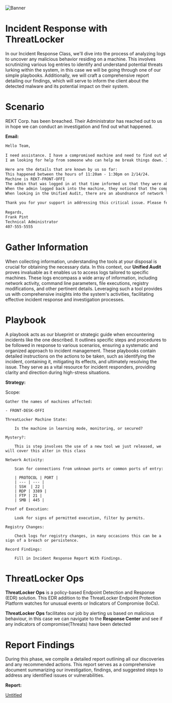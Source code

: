 ![Banner](https://www.notion.so/image/https%3A%2F%2Fprod-files-secure.s3.us-west-2.amazonaws.com%2F95fa80c9-fc09-41c7-a313-856f4155a90a%2F5a1947a3-a09e-4c51-94a1-8b6fffcf0521%2Fcomputer_fire_blog_extinguisher-01.png?table=block&id=d048762c-1984-419d-8fcd-a60cc03e9392&spaceId=95fa80c9-fc09-41c7-a313-856f4155a90a&width=2000&userId=c51186de-849a-4003-b8ae-be16e8b5d545&cache=v2)
# Incident Response with ThreatLocker

In our Incident Response Class, we'll dive into the process of analyzing logs to uncover any malicious behavior residing on a machine. This involves scrutinizing various log entries to identify and understand potential threats lurking within the system, in this case we will be going through one of our simple playbooks. Additionally, we will craft a comprehensive report detailing our findings, which will serve to inform the client about the detected malware and its potential impact on their system.

# Scenario

REKT Corp. has been breached. Their Administrator has reached out to us in hope we can conduct an investigation and find out what happened.

**Email:**

```markdown
Hello Team,
 
I need assistance. I have a compromised machine and need to find out what happened. These Unified Audit Logs are not making any sense to me.
I am looking for help from someone who can help me break things down. I also need to know what ThreatLocker can do for mitigation.
 
Here are the details that are known by us so far:
This happened between the hours of 11:20am - 1:30pm on 2/14/24.
Machine is REKT-FRONT-OFFI
The admin that was logged in at that time informed us that they were abruptly logged out during their session and didn't know why.
When the admin logged back into the machine, they noticed that the computer's performance was significantly slower than usual.
When looking in the Unified Audit, there are an abundnance of network logs that I need to make sense of.
 
Thank you for your support in addressing this critical issue. Please feel free to reach back out and give me a call at your earliest availability.
 
Regards,
Frank Pint
Technical Administrator
407-555-5555
```

# Gather Information

When collecting information, understanding the tools at your disposal is crucial for obtaining the necessary data. In this context, our **Unified Audit** proves invaluable as it enables us to access logs tailored to specific machines. These logs encompass a wide array of information, including network activity, command line parameters, file executions, registry modifications, and other pertinent details. Leveraging such a tool provides us with comprehensive insights into the system's activities, facilitating effective incident response and investigation processes.

# Playbook

A playbook acts as our blueprint or strategic guide when encountering incidents like the one described. It outlines specific steps and procedures to be followed in response to various scenarios, ensuring a systematic and organized approach to incident management. These playbooks contain detailed instructions on the actions to be taken, such as identifying the incident, containing it, mitigating its effects, and ultimately resolving the issue. They serve as a vital resource for incident responders, providing clarity and direction during high-stress situations.

**Strategy:** 

Scope:

    Gather the names of machines affected:

    - FRONT-DESK-OFFI

    ThreatLocker Machine State:

        Is the machine in learning mode, monitoring, or secured?

    Mystery?:

        This is step involves the use of a new tool we just released, we will cover this alter in this class

    Network Activity: 

        Scan for connections from unknown ports or common ports of entry:

        | PROTOCOL | PORT |
        | --- | --- |
        | SSH  | 22 |
        | RDP | 3389 |
        | FTP | 21 |
        | SMB | 445 |

    Proof of Execution:

        Look for signs of permitted execution, filter by permits.

    Registry Changes:

        Check logs for registry changes, in many occasions this can be a sign of a breach or persistence.

    Record Findings:

        Fill in Incident Response Report With Findings.

# ThreatLocker Ops

**ThreatLocker Ops** is a policy-based Endpoint Detection and Response (EDR) solution. This EDR addition to the ThreatLocker Endpoint Protection Platform watches for unusual events or Indicators of Compromise (IoCs). 

**ThreatLocker Ops** facilitates our job by alerting us based on malicious behaviour, in this case we can navigate to the **Response Center** and see if any indicators of compromise(Threats) have been detected

# Report Findings

During this phase, we compile a detailed report outlining all our discoveries and any recommended actions. This report serves as a comprehensive document summarizing our investigation, findings, and suggested steps to address any identified issues or vulnerabilities.

**Report:** 

[Untitled](Incident%20Response%20with%20ThreatLocker%20d048762c1984419d8fcda60cc03e9392/Untitled.docx)
